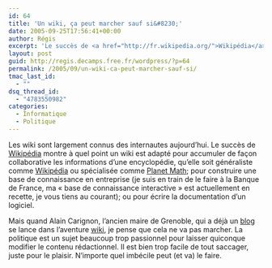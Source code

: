 ```yaml
---
id: 64
title: 'Un wiki, ça peut marcher sauf si&#8230;'
date: 2005-09-25T17:56:41+00:00
author: Régis
excerpt: 'Le succès de <a href="http://fr.wikipedia.org/">Wikipédia</a> montre à quel point un wiki peut être efficace pour agréger des connaissances.'
layout: post
guid: http://regis.decamps.free.fr/wordpress/?p=64
permalink: /2005/09/un-wiki-ca-peut-marcher-sauf-si/
tmac_last_id:
  - ""
dsq_thread_id:
  - "4783550982"
categories:
  - Informatique
  - Politique
---
```

Les wiki sont largement connus des internautes aujourd&rsquo;hui. Le succès de [Wikipédia](http://fr.wikipedia.org/) montre à quel point un wiki est adapté pour accumuler de façon collaborative les informations d&rsquo;une encyclopédie, qu&rsquo;elle soit généraliste comme [Wikipédia](http://fr.wikipedia.org/) ou spécialisée comme [Planet Math](http://planetmath.org/); pour construire une base de connaissance en entreprise (je suis en train de le faire à la Banque de France, ma « base de connaissance interactive » est actuellement en recette, je vous tiens au courant); ou pour écrire la documentation d&rsquo;un logiciel.

Mais quand Alain Carignon, l&rsquo;ancien maire de Grenoble, qui a déjà un [blog](http://www.alaincarignon.com/) se lance dans l&rsquo;aventure [wiki](http://www.alaincarignon.cafewiki.org/), je pense que cela ne va pas marcher. La politique est un sujet beaucoup trop passionnel pour laisser quiconque modifier le contenu rédactionnel. Il est bien trop facile de tout saccager, juste pour le plaisir. N&rsquo;importe quel imbécile peut (et va) le faire.